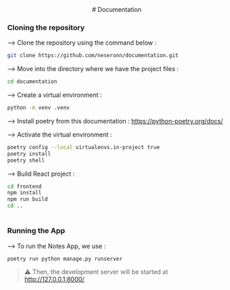 <div align="center">
# Documentation
</div>

### Cloning the repository

--> Clone the repository using the command below :
```bash
git clone https://github.com/neseronn/documentation.git

```

--> Move into the directory where we have the project files : 
```bash
cd documentation

```

--> Create a virtual environment :
```bash
python -m venv .venv
```
--> Install poetry from this documentation : 
<a>https://python-poetry.org/docs/</a>

--> Activate the virtual environment :
```bash
poetry config --local virtualenvs.in-project true
poetry install
poetry shell
```

--> Build React project :
```bash
cd frontend
npm install
npm run build
cd ..
```

#

### Running the App

--> To run the Notes App, we use :
```bash
poetry run python manage.py runserver
```

> ⚠ Then, the development server will be started at http://127.0.0.1:8000/
